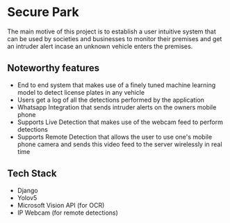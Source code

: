 # Secure Park

The main motive of this project is to establish a user intuitive system that can be used by societies and businesses to monitor their premises and get an intruder alert incase an unknown vehicle enters the premises.

## Noteworthy features
- End to end system that makes use of a finely tuned machine learning model to detect license plates in any vehicle
- Users get a log of all the detections performed by the application
- Whatsapp Integration that sends intruder alerts on the owners mobile phone
- Supports Live Detection that makes use of the webcam feed to perform detections
- Supports Remote Detection that allows the user to use one's mobile phone camera and sends this video feed to the server wirelessly in real time

## Tech Stack
- Django
- Yolov5
- Microsoft Vision API (for OCR)
- IP Webcam (for remote detections)
